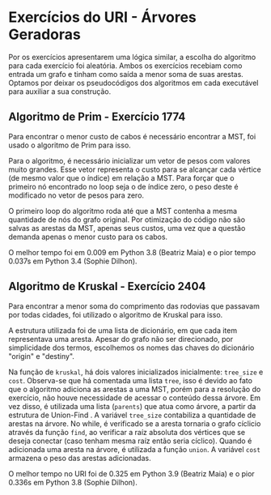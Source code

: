 # Exercícios do URI - Árvores Geradoras

Por os exercícios apresentarem uma lógica similar, a escolha do algoritmo para cada exercício foi aleatória. Ambos os exercícios recebiam como entrada um grafo e tinham como saída a menor soma de suas arestas. Optamos por deixar os pseudocódigos dos algoritmos em cada executável para auxiliar a sua construção.

## Algoritmo de Prim - Exercício 1774

Para encontrar o menor custo de cabos é necessário encontrar a MST, foi usado o algoritmo de Prim para isso. 

Para o algoritmo, é necessário inicializar um vetor de pesos com valores muito grandes. Esse vetor representa o custo para se alcançar cada vértice (de mesmo valor que o índice) em relação a MST. Para forçar que o primeiro nó encontrado no loop seja o de índice zero, o peso deste é modificado no vetor de pesos para zero.

O primeiro loop do algoritmo roda até que a MST contenha a mesma quantidade de nós do grafo original. 
Por otimização do código não são salvas as arestas da MST, apenas seus custos, uma vez que a questão demanda apenas o menor custo para os cabos.

O melhor tempo foi em 0.009 em Python 3.8 (Beatriz Maia) e o pior tempo 0.037s em Python 3.4 (Sophie Dilhon).
 
## Algoritmo de Kruskal - Exercício 2404

Para encontrar a menor soma do comprimento das rodovias que passavam por todas cidades, foi utilizado o algoritmo de Kruskal para isso. 

A estrutura utilizada foi de uma lista de dicionário, em que cada item representava uma aresta. Apesar do grafo não ser direcionado, por simplicidade dos termos, escolhemos os nomes das chaves do dicionário "origin" e "destiny". 

Na função de `kruskal`, há dois valores inicializados inicialmente: `tree_size` e `cost`. Observa-se que há comentada uma lista `tree`, isso é devido ao fato que o algoritmo adiciona as arestas a uma MST, porém para a resolução do exercício, não houve necessidade de acessar o conteúdo dessa árvore. Em vez disso, é utilizada uma lista (`parents`) que atua como árvore, a partir da estrutura de Union-Find . A variável `tree_size` contabiliza a quantidade de arestas na árvore. No while, é verificado se a aresta tornaria o grafo cíclicio através da função `find`, ao verificar a raíz absoluta dos vértices que se deseja conectar (caso tenham mesma raíz então seria cíclico). Quando é adicionada uma aresta na árvore, é utilizada a função `union`. A variável `cost` armazena o peso das arestas adicionadas. 

O melhor tempo no URI foi de 0.325 em Python 3.9
(Beatriz Maia) e o pior 0.336s em Python 3.8 (Sophie Dilhon).


